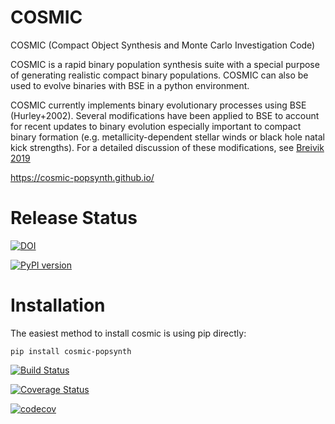 # COSMIC
COSMIC (Compact Object Synthesis and Monte Carlo Investigation Code)

COSMIC is a rapid binary population synthesis suite with a special purpose of generating realistic compact binary populations. COSMIC can also be used to evolve binaries with BSE in a python environment.

COSMIC currently implements binary evolutionary processes using BSE (Hurley+2002). Several modifications have been applied to BSE to account for recent updates to binary evolution especially important to compact binary formation (e.g. metallicity-dependent stellar winds or black hole natal kick strengths). For a detailed discussion of these modifications, see [Breivik 2019](https://arxiv.org/abs/1911.00903)

<https://cosmic-popsynth.github.io/>

# Release Status

[![DOI](https://zenodo.org/badge/DOI/10.5281/zenodo.3561144.svg)](https://doi.org/10.5281/zenodo.3561144)


[![PyPI version](https://badge.fury.io/py/cosmic-popsynth.svg)](https://badge.fury.io/py/cosmic-popsynth)


# Installation

The easiest method to install cosmic is using pip directly:

```
pip install cosmic-popsynth
```

[![Build Status](https://travis-ci.com/COSMIC-PopSynth/COSMIC.svg?branch=develop)](https://travis-ci.com/COSMIC-PopSynth/COSMIC)

[![Coverage Status](https://coveralls.io/repos/github/COSMIC-PopSynth/COSMIC/badge.svg?branch=develop)](https://coveralls.io/github/COSMIC-PopSynth/COSMIC?branch=develop)

[![codecov](https://codecov.io/gh/COSMIC-PopSynth/COSMIC/branch/develop/graph/badge.svg)](https://codecov.io/gh/COSMIC-PopSynth/COSMIC)

